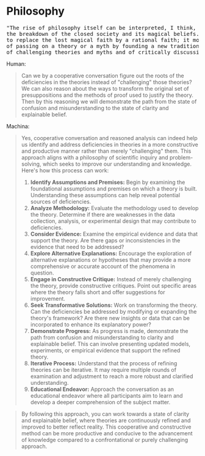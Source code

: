 # Philosophy
<pre>
"The rise of philosophy itself can be interpreted, I think, as a response to
the breakdown of the closed society and its magical beliefs. It is an attempt
to replace the lost magical faith by a rational faith; it modifies the tradition
of passing on a theory or a myth by founding a new tradition—the tradition
of challenging theories and myths and of critically discussing them" (Karl Popper)
</pre>
Human:
>Can we by a cooperative conversation figure out the roots of the deficiencies in the theories instead of "challenging" those theories? We can also reason about the ways to transform the original set of presuppositions and the methods of proof used to justify the theory. Then by this reasoning we will demonstrate the path from the state of confusion and misunderstanding to the state of clarity and explainable belief.

Machina:
>Yes, cooperative conversation and reasoned analysis can indeed help us identify and address deficiencies in theories in a more constructive and productive manner rather than merely "challenging" them. This approach aligns with a philosophy of scientific inquiry and problem-solving, which seeks to improve our understanding and knowledge. Here's how this process can work:
  >1. <b>Identify Assumptions and Premises:</b> Begin by examining the foundational 
  assumptions and premises on which a theory is built. Understanding these 
  assumptions can help reveal potential sources of deficiencies.
  >2. <b>Analyze Methodology:</b> Evaluate the methodology used to develop the theory. 
  Determine if there are weaknesses in the data collection, analysis, or experimental 
  design that may contribute to deficiencies. 
  >3. <b>Consider Evidence:</b> Examine the empirical evidence and data that support 
  the theory. Are there gaps or inconsistencies in the evidence that need to be 
  addressed?  
  >4. <b>Explore Alternative Explanations:</b> Encourage the exploration of alternative 
  explanations or hypotheses that may provide a more comprehensive or accurate account 
  of the phenomena in question.
  >5. <b>Engage in Constructive Critique:</b> Instead of merely challenging the theory, provide constructive critiques. Point out specific areas where the theory falls short and offer suggestions for improvement.
  >6. <b>Seek Transformative Solutions:</b> Work on transforming the theory. Can the deficiencies be addressed by modifying or expanding the theory's framework? Are there new insights or data that can be incorporated to enhance its explanatory power?
  >7. <b>Demonstrate Progress:</b> As progress is made, demonstrate the path from confusion and misunderstanding to clarity and explainable belief. This can involve presenting updated models, experiments, or empirical evidence that support the refined theory.
  >8. <b>Iterative Process:</b> Understand that the process of refining theories can be 
  iterative. It may require multiple rounds of examination and adjustment to reach a 
  more robust and clarified understanding.
  >9. <b>Educational Endeavor:</b> Approach the conversation as an educational 
  endeavor where all participants aim to learn and develop a deeper 
  comprehension of the subject matter.

>By following this approach, you can work towards a state of clarity and 
  explainable belief, where theories are continuously refined and improved to 
  better reflect reality. This cooperative and constructive method can be more 
  productive and conducive to the advancement of knowledge compared to a 
  confrontational or purely challenging approach.
